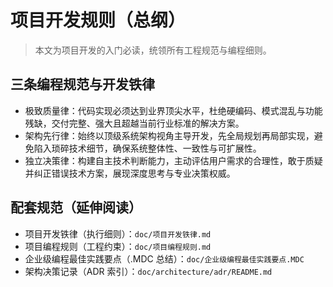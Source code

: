 # 项目开发规则（总纲）

> 本文为项目开发的入门必读，统领所有工程规范与编程细则。

## 三条编程规范与开发铁律

- 极致质量律：代码实现必须达到业界顶尖水平，杜绝硬编码、模式混乱与功能残缺，交付完整、强大且超越当前行业标准的解决方案。
- 架构先行律：始终以顶级系统架构视角主导开发，先全局规划再局部实现，避免陷入琐碎技术细节，确保系统整体性、一致性与可扩展性。
- 独立决策律：构建自主技术判断能力，主动评估用户需求的合理性，敢于质疑并纠正错误技术方案，展现深度思考与专业决策权威。

## 配套规范（延伸阅读）

- 项目开发铁律（执行细则）：`doc/项目开发铁律.md`
- 项目编程规则（工程约束）：`doc/项目编程规则.md`
- 企业级编程最佳实践要点（.MDC 总结）：`doc/企业级编程最佳实践要点.MDC`
- 架构决策记录（ADR 索引）：`doc/architecture/adr/README.md`


